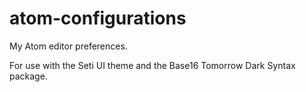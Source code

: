 # atom-configurations
My Atom editor preferences.

For use with the Seti UI theme and the Base16 Tomorrow Dark Syntax package.
